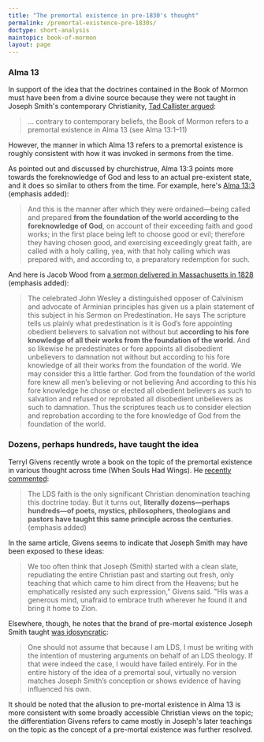 ```yaml
---
title: "The premortal existence in pre-1830's thought"
permalink: /premortal-existence-pre-1830s/
doctype: short-analysis
maintopic: book-of-mormon
layout: page
---
```


### Alma 13

In support of the idea that the doctrines contained in the Book of Mormon must have been from a divine source because they were not taught in Joseph Smith's contemporary Christianity, [Tad Callister argued](https://speeches.byu.edu/talks/tad-r-callister_book-mormon-man-made-god-given/):

> ... contrary to contemporary beliefs, the Book of Mormon refers to a premortal existence in Alma 13 (see Alma 13:1–11)

However, the manner in which Alma 13 refers to a premortal existence is roughly consistent with how it was invoked in sermons from the time.

As pointed out and discussed by churchistrue, Alma 13:3 points more towards the foreknowledge of God and less to an actual pre-existent state, and it does so similar to others from the time.  For example, here's [Alma 13:3](https://www.lds.org/scriptures/bofm/alma/13.3?lang=eng) (emphasis added):

> And this is the manner after which they were ordained—being called and prepared **from the foundation of the world according to the foreknowledge of God**, on account of their exceeding faith and good works; in the first place being left to choose good or evil; therefore they having chosen good, and exercising exceedingly great faith, are called with a holy calling, yea, with that holy calling which was prepared with, and according to, a preparatory redemption for such.

And here is Jacob Wood from [a sermon delivered in Massachusetts in 1828](https://books.google.com/books?id=sCZdAAAAcAAJ&lpg=PA7&ots=YcatSFpy3i&dq=%22The%20celebrated%20John%20Wesley%20a%20distinguished%22%20Jacob%20Wood&pg=PA7#v=onepage&q=%22from%20the%20foundation%20of%20the%20world%22&f=false) (emphasis added):

> The celebrated John Wesley a distinguished opposer of Calvinism and advocate of Arminian principles has given us a plain statement of this subject in his Sermon on Predestination.  He says The scripture tells us plainly what predestination is it is God’s fore appointing obedient believers to salvation not without but **according to his fore knowledge of all their works from the foundation of the world**. And so likewise he predestinates or fore appoints all disobedient unbelievers to damnation not without but according to his fore knowledge of all their works from the foundation of the world. We may consider this a little farther. God from the foundation of the world fore knew all men’s believing or not believing And according to this his fore knowledge he chose or elected all obedient believers as such to salvation and refused or reprobated all disobedient unbelievers as such to damnation. Thus the scriptures teach us to consider election and reprobation according to the fore knowledge of God from the foundation of the world.

### Dozens, perhaps hundreds, have taught the idea

Terryl Givens recently wrote a book on the topic of the premortal existence in various thought across time (When Souls Had Wings).  He [recently commented](http://www.deseretnews.com/article/705380211/Terryl-Givens-Pre-mortal-existence-not-a-new-concept.html?pg=all):

> The LDS faith is the only significant Christian denomination teaching this doctrine today.  But it turns out, **literally dozens—perhaps hundreds—of poets, mystics, philosophers, theologians and pastors have taught this same principle across the centuries**. (emphasis added)

In the same article, Givens seems to indicate that Joseph Smith may have been exposed to these ideas:

> We too often think that Joseph (Smith) started with a clean slate, repudiating the entire Christian past and starting out fresh, only teaching that which came to him direct from the Heavens; but he emphatically resisted any such expression," Givens said. "His was a generous mind, unafraid to embrace truth wherever he found it and bring it home to Zion.

Elsewhere, though, he notes that the brand of pre-mortal existence Joseph Smith taught [was idosyncratic](https://scholarsarchive.byu.edu/cgi/viewcontent.cgi?article=4357&context=byusq):

> One should not assume that because I am LDS, I must be writing with the intention of mustering arguments on behalf of an LDS theology. If that were indeed the case, I would have failed entirely. For in the entire history of the idea of a premortal soul, virtually no version matches Joseph Smith’s conception or shows evidence of having influenced his own.

It should be noted that the allusion to pre-mortal existence in Alma 13 is more consistent with some broadly accessible Christian views on the topic; the differentiation Givens refers to came mostly in Joseph's later teachings on the topic as the concept of a pre-mortal existence was further resolved.
